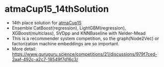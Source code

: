 # atmaCup15_14thSolution

- 14th place solution for [atmaCup15](https://www.guruguru.science/competitions/21)
- Ensemble CatBoost(regression), LightGBM(regression), XGBoost(multiclass), SVDpp and KNNBaseline with Nelder-Mead
- This is a recommender system competition, so the graph(Node2Vec) or factorization machine embeddings are so important.
- More detail: https://www.guruguru.science/competitions/21/discussions/979f7ced-2aaf-492c-a2c7-18549f7d16c3/
